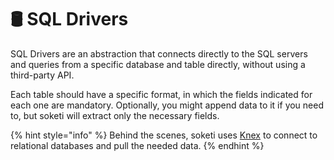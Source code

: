 # 🛢 SQL Drivers

SQL Drivers are an abstraction that connects directly to the SQL servers and queries from a specific database and table directly, without using a third-party API.

Each table should have a specific format, in which the fields indicated for each one are mandatory. Optionally, you might append data to it if you need to, but soketi will extract only the necessary fields.

{% hint style="info" %}
Behind the scenes, soketi uses [Knex](https://knexjs.org) to connect to relational databases and pull the needed data.
{% endhint %}
